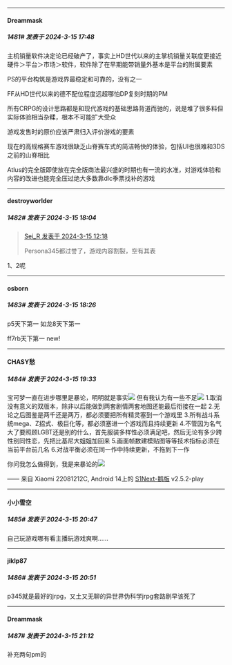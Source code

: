 ﻿
*****

####  Dreammask  
##### 1481#       发表于 2024-3-15 17:48

主机销量软件决定论已经破产了，事实上HD世代以来的主掌机销量关联度更接近硬件＞平台＞市场＞软件，软件除了在早期能带销量外基本是平台的附属要素

PS的平台构筑是游戏界最稳定和可靠的，没有之一

FF从HD世代以来的德不配位程度远超哪怕DP复刻时期的PM

所有CRPG的设计思路都是和现代游戏的基础思路背道而驰的，说是堆了很多料但实际体验相当杂糅，根本不可能扩大受众

游戏发售时的原价应该严肃归入评价游戏的要素

现在的高规格赛车游戏很缺乏山脊赛车式的简洁畅快的体验，包括UI也很难和3DS之前的山脊相比

Atlus的完全版即使放在完全版商法最兴盛的时期也有一流的水准，对游戏体验和内容的改进也能完全压过绝大多数靠dlc季票找补的游戏


*****

####  destroyworlder  
##### 1482#       发表于 2024-3-15 18:04

<blockquote><a href="httphttps://bbs.saraba1st.com/2b/forum.php?mod=redirect&amp;goto=findpost&amp;pid=64261556&amp;ptid=2012549" target="_blank">Sei_R 发表于 2024-3-15 12:18</a>

Persona345都过誉了，游戏内容割裂，空有其表</blockquote>
1、2呢


*****

####  osborn  
##### 1483#       发表于 2024-3-15 18:26

p5天下第一
如龙8天下第一

ff7rb天下第一 new!


*****

####  CHASY愁  
##### 1484#       发表于 2024-3-15 19:33

宝可梦一直在进步哪里是暴论，明明就是事实<img src="https://static.saraba1st.com/image/smiley/face2017/049.png" referrerpolicy="no-referrer">
但有我认为有一些不足<img src="https://static.saraba1st.com/image/smiley/face2017/049.png" referrerpolicy="no-referrer">
1.取消没有意义的双版本，除非以后能做到两套剧情两套地图还能最后衔接在一起
2.无论之后图鉴是两千还是两万，都必须要把所有精灵塞到一个游戏里
3.所有战斗系统mega、Z招式、极巨化等，都必须塞进一个游戏而且持续更新
4.不管因为名气大了要照顾LGBT还是别的什么，首先服装多样性必须满足吧，然后无论有多少跨性别同性恋，先把比基尼大姐姐加回来
5.画面帧数建模贴图等等技术指标必须在当前平台前几名
6.对战平衡必须在同一作中持续更新，不拖到下一作

你问我怎么做得到，我是来暴论的<img src="https://static.saraba1st.com/image/smiley/face2017/049.png" referrerpolicy="no-referrer">

—— 来自 Xiaomi 22081212C, Android 14上的 [S1Next-鹅版](https://github.com/ykrank/S1-Next/releases) v2.5.2-play


*****

####  小小雪空  
##### 1485#       发表于 2024-3-15 20:47

自己玩游戏哪有看主播玩游戏爽啊……


*****

####  jiklp87  
##### 1486#       发表于 2024-3-15 20:51

p345就是最好的jrpg，又土又无聊的异世界伪科学jrpg套路剧早该死了


*****

####  Dreammask  
##### 1487#       发表于 2024-3-15 21:12

补充两句pm的


